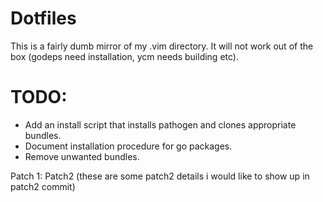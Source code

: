 # Dotfiles

This is a fairly dumb mirror of my .vim directory. It will not work out
of the box (godeps need installation, ycm needs building etc).

# TODO:
* Add an install script that installs pathogen and clones appropriate
  bundles.
* Document installation procedure for go packages.
* Remove unwanted bundles.

Patch 1: Patch2 (these are some patch2 details i would like to show up in patch2 commit)
